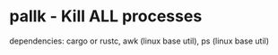 # pallk - Kill ALL processes

dependencies: cargo or rustc, awk (linux base util), ps (linux base util)


